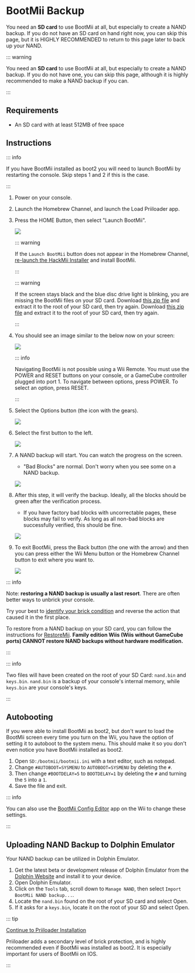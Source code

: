 # BootMii Backup

You need an <strong x-id="1">SD card</strong> to use BootMii at all, but especially to create a NAND backup.
If you do not have an SD card on hand right now, you can skip this page, but it is HIGHLY RECOMMENDED to return to this page later to back up your NAND.

::: warning

You need an **SD card** to use BootMii at all, but especially to create a NAND backup. If you do not have one, you can skip this page, although it is highly recommended to make a NAND backup if you can.

:::

## Requirements

- An SD card with at least 512MB of free space

## Instructions

::: info

If you have BootMii installed as boot2 you will need to launch BootMii by restarting the console. Skip steps 1 and 2 if this is the case.

:::

1. Power on your console.

2. Launch the Homebrew Channel, and launch the Load Priiloader app.

3. Press the HOME Button, then select "Launch BootMii".

   ![](/images/bootmii/BootMii_HBC.png)

   ::: warning

   If the `Launch BootMii` button does not appear in the Homebrew Channel, [re-launch the HackMii Installer](hackmii) and install BootMii.

   :::

   ::: warning

   If the screen stays black and the blue disc drive light is blinking, you are missing the BootMii files on your SD card. Download <a href="https://static.hackmii.com/bootmii_sd_files.zip">this zip file</a> and extract it to the root of your SD card, then try again. Download [this zip file](/assets/files/bootmii_sd_files.zip) and extract it to the root of your SD card, then try again.

   :::

4. You should see an image similar to the below now on your screen:

   ![](/images/bootmii/BootMii_Main.png)

   ::: info

   Navigating BootMii is not possible using a Wii Remote.
   You must use the POWER and RESET buttons on your console, or a GameCube controller plugged into port 1.
   To navigate between options, press POWER. To select an option, press RESET.

   :::

5. Select the Options button (the icon with the gears).

   ![](/images/bootmii/BootMii_Gears.png)

6. Select the first button to the left.

   ![](/images/bootmii/BootMii_Backup.png)

7. A NAND backup will start. You can watch the progress on the screen.

   - "Bad Blocks" are normal. Don't worry when you see some on a NAND backup.

   ![](/images/bootmii/BootMii_NAND_Backup.png)

8. After this step, it will verify the backup. Ideally, all the blocks should be green after the verification process.

   - If you have factory bad blocks with uncorrectable pages, these blocks may fail to verify. As long as all non-bad blocks are successfully verified, this should be fine.

   ![](/images/bootmii/BootMii_NAND_Backup_Verify.png)

9. To exit BootMii, press the Back button (the one with the arrow) and then you can press either the Wii Menu button or the Homebrew Channel button to exit where you want to.

   ![](/images/bootmii/BootMii_Return.png)

::: info

Note: **restoring a NAND backup is usually a last resort**. There are often better ways to unbrick your console.

Try your best to [identify your brick condition](bricks) and reverse the action that caused it in the first place.

To restore from a NAND backup on your SD card, you can follow the instructions for [RestoreMii](bootmiirecover).
**Family edition Wiis (Wiis without GameCube ports) CANNOT restore NAND backups without hardware modification.**

:::

::: info

Two files will have been created on the root of your SD Card: `nand.bin` and `keys.bin`. `nand.bin` is a backup of your console's internal memory, while `keys.bin` are your console's keys.

:::

## Autobooting

If you were able to install BootMii as boot2, but don't want to load the BootMii screen every time you turn on the Wii, you have the option of setting it to autoboot to the system menu. This should make it so you don't even notice you have BootMii installed as boot2.

1. Open `SD:/bootmii/bootmii.ini` with a text editor, such as notepad.
2. Change `#AUTOBOOT=SYSMENU` to `AUTOBOOT=SYSMENU` by deleting the `#`.
3. Then change `#BOOTDELAY=5` to `BOOTDELAY=1` by deleting the `#` and turning the `5` into a `1`.
4. Save the file and exit.

::: info

You can also use the [BootMii Config Editor](https://oscwii.org/library/app/BootMiiConfigurationEditor) app on the Wii to change these settings.

:::

## Uploading NAND Backup to Dolphin Emulator

Your NAND backup can be utilized in Dolphin Emulator.

1. Get the latest beta or development release of Dolphin Emulator from the [Dolphin Website](https://dolphin-emu.org/) and install it to your device.
2. Open Dolphin Emulator.
3. Click on the `Tools` tab, scroll down to `Manage NAND`, then select `Import BootMii NAND backup...`.
4. Locate the `nand.bin` found on the root of your SD card and select Open.
5. If it asks for a `keys.bin`, locate it on the root of your SD and select Open.

::: tip

[Continue to Priiloader Installation](priiloader)

Priiloader adds a secondary level of brick protection, and is highly recommended even if BootMii was installed as boot2. It is especially important for users of BootMii on IOS.

:::
